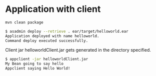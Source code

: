 # Application with client

```bash
mvn clean package
```
```bash
$ asadmin deploy --retrieve . ear/target/helloworld.ear 
Application deployed with name helloworld.
Command deploy executed successfully.
```
Client jar helloworldClient.jar gets generated in the directory specified.

```bash
$ appclient -jar helloworldClient.jar
My Bean going to say hello
Appclient saying Hello World!
```
